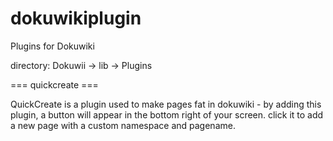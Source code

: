 # dokuwikiplugin
Plugins for Dokuwiki

directory:
Dokuwii -> lib -> Plugins

=== quickcreate ===

QuickCreate is a plugin used to make pages fat in dokuwiki - by adding this plugin, a button will appear in the bottom right of your screen. click it to add a new page with a custom namespace and pagename.
